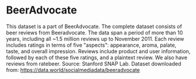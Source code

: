 # BeerAdvocate

This dataset is a part of BeerAdvocate.
The complete dataset consists of beer reviews from Beeradvocate. The data span a period of more than 10 years, including all ~1.5 million reviews up to November 2011. Each review includes ratings in terms of five "aspects": appearance, aroma, palate, taste, and overall impression. Reviews include product and user information, followed by each of these five ratings, and a plaintext review. We also have reviews from ratebeer.
Source: Stanford SNAP Lab.
Dataset downloaded from: https://data.world/socialmediadata/beeradvocate
